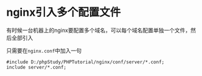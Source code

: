 # nginx引入多个配置文件

有时候一台机器上的nginx要配置多个域名，可以每个域名配置单独一个文件，然后全部引入

只需要在`nginx.conf`中加入一句

```
#include D:/phpStudy/PHPTutorial/nginx/conf/server/*.conf;
include server/*.conf;
```

